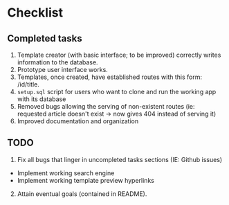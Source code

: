 # Checklist

## Completed tasks

1. Template creator (with basic interface; to be improved) correctly writes information to the database.
2. Prototype user interface works.
3. Templates, once created, have established routes with this form: /id/title.
4. `setup.sql` script for users who want to clone and run the working app with its database
5. Removed bugs allowing the serving of non-existent routes (ie: requested article doesn't exist -> now gives 404 instead of serving it)
6. Improved documentation and organization

## TODO

1. Fix all bugs that linger in uncompleted tasks sections (IE: Github issues)
 - Implement working search engine
 - Implement working template preview hyperlinks
2. Attain eventual goals (contained in README).


